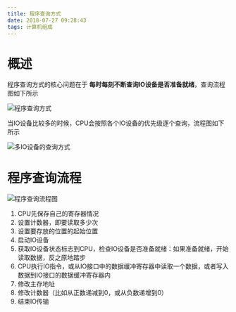 ```yaml
---
title: 程序查询方式
date: 2018-07-27 09:28:43
tags: 计算机组成
---
```


# 概述
程序查询方式的核心问题在于 **每时每刻不断查询IO设备是否准备就绪**，查询流程图如下所示

![程序查询方式](https://blog-1252749790.file.myqcloud.com/ComputerOrganization/%E7%A8%8B%E5%BA%8F%E6%9F%A5%E8%AF%A2%E6%96%B9%E5%BC%8F.png)

当IO设备比较多的时候，CPU会按照各个IO设备的优先级逐个查询，流程图如下所示

![多IO设备的查询方式](https://blog-1252749790.file.myqcloud.com/ComputerOrganization/%E5%A4%9AIO%E8%AE%BE%E5%A4%87%E7%9A%84%E6%9F%A5%E8%AF%A2%E6%96%B9%E5%BC%8F.png)


# 程序查询流程
![程序查询流程图](https://blog-1252749790.file.myqcloud.com/ComputerOrganization/%E7%A8%8B%E5%BA%8F%E6%9F%A5%E8%AF%A2%E6%B5%81%E7%A8%8B%E5%9B%BE.png)

1. CPU先保存自己的寄存器情况
2. 设置计数器，即要读取多少次
3. 设置要存放的位置的起始位置
4. 启动IO设备
5. 获取IO设备状态标志到CPU，检查IO设备是否准备就绪：如果准备就绪，开始读取数据，反之原地踏步
6. CPU执行IO指令，或从IO接口中的数据缓冲寄存器中读取一个数据，或者写入数据到IO接口的数据缓冲寄存器内
7. 修改主存地址
8. 修改计数器（比如从正数递减到0，或从负数递增到0）
9. 结束IO传输
